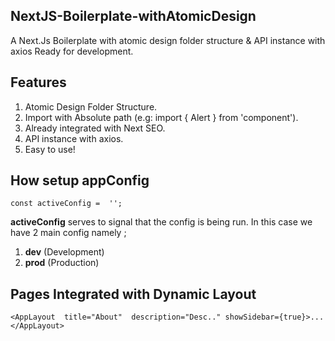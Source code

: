 
## NextJS-Boilerplate-withAtomicDesign
A Next.Js Boilerplate with atomic design folder structure & API instance with axios Ready for development.

## Features
 1. Atomic Design Folder Structure.
 2. Import with Absolute path (e.g: import { Alert } from 'component').
 3. Already integrated with Next SEO.
 4. API instance with axios.
 5. Easy to use!

## How setup appConfig

    const activeConfig =  '';

**activeConfig** serves to signal that the config is being run. In this case we have 2 main config namely ;
 1. **dev** (Development)
 2. **prod** (Production)
## Pages Integrated with Dynamic Layout

    <AppLayout  title="About"  description="Desc.." showSidebar={true}>...</AppLayout>
